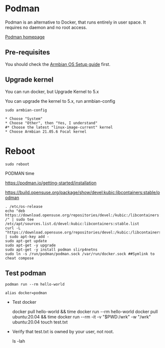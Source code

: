 # Podman

Podman is an alternative to Docker, that runs entirely in user space. It requires no daemon and no root access.

[Podman homepage](https://podman.io/)

## Pre-requisites

You should check the [Armbian OS Setup guide](README.md) first.

## Upgrade kernel

You can run docker, but Upgrade Kernel to 5.x

You can upgrade the kernel to 5.x, run armbian-config

	sudo armbian-config

	* Choose "System"
	* Choose "Other", then "Yes, I understand"
	#* Choose the latest "linux-image-current" kernel
	* Choose Armbian 21.05.6 Focal kernel

# Reboot

	sudo reboot
	


PODMAN time

https://podman.io/getting-started/installation

https://build.opensuse.org/package/show/devel:kubic:libcontainers:stable/podman

	. /etc/os-release
	echo "deb https://download.opensuse.org/repositories/devel:/kubic:/libcontainers:/stable/xUbuntu_${VERSION_ID}/ /" | sudo tee /etc/apt/sources.list.d/devel:kubic:libcontainers:stable.list
	curl -L "https://download.opensuse.org/repositories/devel:/kubic:/libcontainers:/stable/xUbuntu_${VERSION_ID}/Release.key" | sudo apt-key add -
	sudo apt-get update
	sudo apt-get -y upgrade
	sudo apt-get -y install podman slirp4netns
	sudo ln -s /run/podman/podman.sock /var/run/docker.sock	##Symlink to cheat compose
	
## Test podman

	podman run --rm hello-world

	alias docker=podman

* Test docker

	docker pull hello-world && time docker run --rm hello-world
	docker pull ubuntu:20.04 && time docker run --rm -it -v "$PWD:/wrk" -w "/wrk" ubuntu:20.04 touch test.txt

* Verify that test.txt is owned by your user, not root.

	ls -lah

	
